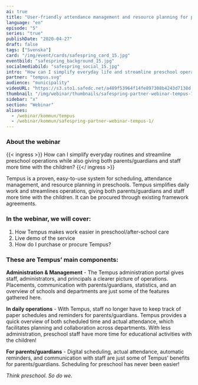 ```yaml
---
ai: true
title: "User-friendly attendance management and resource planning for preschools"
language: "en"
episode: "5"
series: "true"
publishDate: "2020-04-27"
draft: false
tags: ["Svenska"]
card: "/img/event/cards/safespring_card_15.jpg"
eventbild: "safespring_background_15.jpg"
socialmediabild: "safespring_social_15.jpg"
intro: "How can I simplify everyday life and streamline preschool operations while also giving both parents/guardians and staff more time with the children?"
partner: "tempus.svg"
audience: "municipality"
videoURL: "https://s3.sto1.safedc.net/a489f53964f14fe897308b4243d7138d:processedvideos/safespring-partner-webinar-tempus-1/master.m3u8"
thumbnail: "/img/webinar/thumbnails/safespring-partner-webinar-tempus-1.jpg"
sidebar: "x"
section: "Webinar"
aliases:
  - /webinar/kommun/tempus
  - /webinar/kommun/safespring-partner-webinar-tempus-1/
---
```

### About the webinar

{{< ingress >}}
How can I simplify everyday routines and streamline preschool operations while also giving both parents/guardians and staff more time with the children?
{{</ ingress >}}

Tempus is a proven, easy-to-use system for scheduling, attendance management, and resource planning in preschools. Tempus simplifies daily work and streamlines operations, giving both parents/guardians and staff more time with the children. It can be procured through existing framework agreements.

### In the webinar, we will cover:

1. How Tempus makes work easier in preschool/after-school care
1. Live demo of the service
1. How do I purchase or procure Tempus?

### These are Tempus’ main components:

**Administration & Management** - The Tempus administration portal gives staff, administrators, and principals a clearer picture of operations. Placements, communication with parents/guardians, statistics, and an overview of schools and departments are just some of the features gathered here.

**In daily operations** - With Tempus, staff no longer have to keep track of paper schedules and reminders for parents/guardians. Tempus provides a quick overview of both scheduled time and actual attendance, which facilitates planning and collaboration across departments. With less administration, preschool staff have more time for educational activities with the children!

**For parents/guardians** - Digital scheduling, actual attendance, automatic reminders, and communication with staff are just some of Tempus’ benefits for parents/guardians. Scheduling for preschool has never been easier!

_Think preschool. So do we._